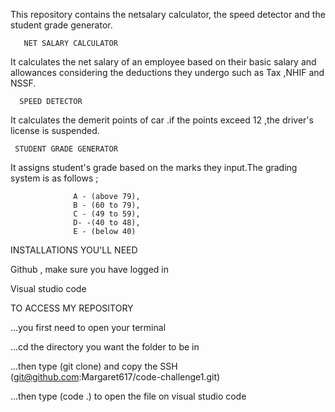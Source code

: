 This repository contains the netsalary calculator, the speed detector and the student grade generator.

       NET SALARY CALCULATOR 

It calculates the net salary of an employee based on their basic salary and allowances considering the deductions they undergo such as Tax ,NHIF and NSSF.


      SPEED DETECTOR

It calculates the demerit points of car .if the points exceed 12 ,the driver's license is suspended.


     STUDENT GRADE GENERATOR

It assigns student's grade based on the marks they input.The grading system is as follows ;

                  A - (above 79),
                  B - (60 to 79),
                  C - (49 to 59),
                  D- -(40 to 48),
                  E - (below 40)
INSTALLATIONS YOU'LL NEED

Github , make sure you have logged in 

Visual studio code 

TO ACCESS MY REPOSITORY

...you first need to open your terminal

...cd the directory you want the folder to be in 

...then type (git clone) and copy the SSH (git@github.com:Margaret617/code-challenge1.git)

...then type (code .) to open the file on visual studio code 
